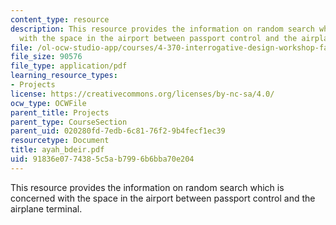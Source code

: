 ```yaml
---
content_type: resource
description: This resource provides the information on random search which is concerned
  with the space in the airport between passport control and the airplane terminal.
file: /ol-ocw-studio-app/courses/4-370-interrogative-design-workshop-fall-2005/91836e0774385c5ab7996b6bba70e204_ayah_bdeir.pdf
file_size: 90576
file_type: application/pdf
learning_resource_types:
- Projects
license: https://creativecommons.org/licenses/by-nc-sa/4.0/
ocw_type: OCWFile
parent_title: Projects
parent_type: CourseSection
parent_uid: 020280fd-7edb-6c81-76f2-9b4fecf1ec39
resourcetype: Document
title: ayah_bdeir.pdf
uid: 91836e07-7438-5c5a-b799-6b6bba70e204
---
```

This resource provides the information on random search which is concerned with the space in the airport between passport control and the airplane terminal.